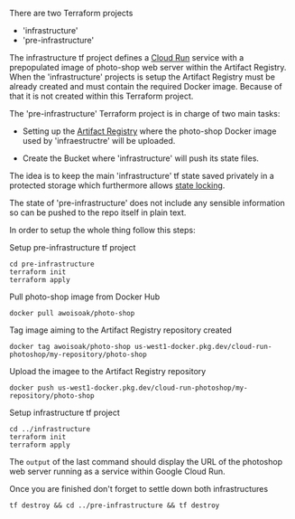 There are two Terraform projects 
- 'infrastructure'
- 'pre-infrastructure'

The infrastructure tf project defines a [Cloud Run](https://cloud.google.com/run/) service with a prepopulated image of photo-shop web server within the Artifact Registry.
When the 'infrastructure' projects is setup the Artifact Registry must be already created and must contain the required Docker image. Because of that it is not created within this Terraform project.

The 'pre-infrastructure' Terraform project is in charge of two main tasks:
- Setting up the [Artifact Registry](https://cloud.google.com/artifact-registry/) where the photo-shop Docker image used by 'infraestructre' will be uploaded.
  
- Create the Bucket where 'infrastructure' will push its state files.

The idea is to keep the main 'infrastructure' tf state saved privately in a protected storage which furthermore allows [state locking](https://developer.hashicorp.com/terraform/language/settings/backends/gcs).

The state of 'pre-infrastructure' does not include any sensible information so can be pushed to the repo itself in plain text.

In order to setup the whole thing follow this steps:

Setup pre-infrastructure tf project
```
cd pre-infrastructure
terraform init
terraform apply
```

Pull photo-shop image from Docker Hub
```
docker pull awoisoak/photo-shop
```

Tag image aiming to the Artifact Registry repository created
```
docker tag awoisoak/photo-shop us-west1-docker.pkg.dev/cloud-run-photoshop/my-repository/photo-shop
```

Upload the imagee to the Artifact Registry repository
```
docker push us-west1-docker.pkg.dev/cloud-run-photoshop/my-repository/photo-shop
```
Setup infrastructure tf project
```
cd ../infrastructure
terraform init
terraform apply
```

The `output` of the last command should display the URL of the photoshop web server running as a service within Google Cloud Run.

Once you are finished don't forget to settle down both infrastructures
```
tf destroy && cd ../pre-infrastructure && tf destroy
```